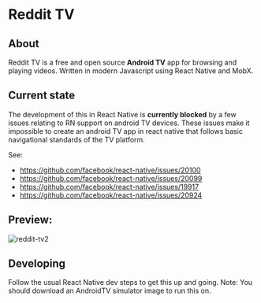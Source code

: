 # Reddit TV

## About

Reddit TV is a free and open source **Android TV** app for browsing and playing videos.
Written in modern Javascript using React Native and MobX.

## Current state

The development of this in React Native is **currently blocked** by a few issues relating to RN support on android TV devices. These issues make it impossible to create an android TV app in react native that follows basic navigational standards of the TV platform.

See:
- https://github.com/facebook/react-native/issues/20100
- https://github.com/facebook/react-native/issues/20099
- https://github.com/facebook/react-native/issues/19917
- https://github.com/facebook/react-native/issues/20924

## Preview:

![reddit-tv2](https://user-images.githubusercontent.com/492636/45848282-1ef02500-bd2e-11e8-9755-b1262b71f2c6.gif)

## Developing

Follow the usual React Native dev steps to get this up and going. Note: You should download an AndroidTV simulator image to run this on.
